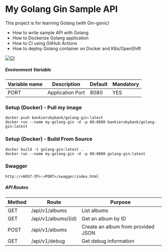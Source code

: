 # My Golang Gin Sample API #
This project is for learning Golang (with Gin-gonic)
- How to write sample API with Golang
- How to Dockerize Golang application
- How to CI using GitHub Actions
- How to deploy Golang container on Docker and K8s/OpenShift

[![CI](https://github.com/bankierubybank/golang-gin/actions/workflows/main.yml/badge.svg?branch=main)](https://github.com/bankierubybank/golang-gin/actions/workflows/main.yml)

##### Environment Variable
| Variable name | Description | Default | Mandatory |
| ------ | ------ | ------ | ------ |
| PORT | Application Port | 8080 | YES |

### Setup (Docker) - Pull my image
```
docker push bankierubybank/golang-gin:latest
docker run --name my-golang-gin -d -p 80:8080 bankierubybank/golang-gin:latest
```

### Setup (Docker) - Build From Source
```
docker build -t golang-gin:latest .
docker run --name my-golang-gin -d -p 80:8080 golang-gin:latest
```

### Swagger
```
http://<HOST-IP>:<PORT>/swagger/index.html
```

##### API Routes
| Method | Route | Purpose |
| ------ | ------ | ------ |
| GET | /api/v1/albums | List albums |
| GET | /api/v1/albums/{id} | Get an album by ID |
| POST | /api/v1/albums | Create an album from provided JSON |
| GET | /api/v1/debug | Get debug information |